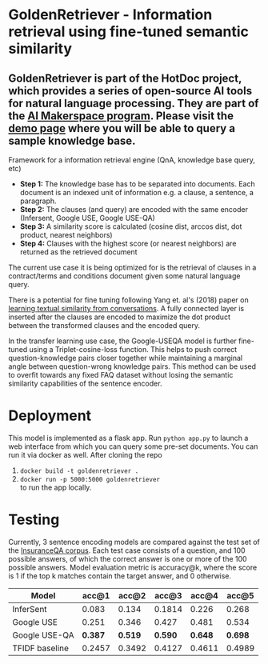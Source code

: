 # GoldenRetriever - Information retrieval using fine-tuned semantic similarity

## GoldenRetriever is part of the HotDoc project, which provides a series of open-source AI tools for natural language processing. They are part of the [AI Makerspace program](https://makerspace.aisingapore.org/). Please visit the [demo page](https://goldenretriever.azurewebsites.net/) where you will be able to query a sample knowledge base. 

Framework for a information retrieval engine (QnA, knowledge base query, etc)

- **Step 1:**
The knowledge base has to be separated into documents.
Each document is an indexed unit of information
e.g. a clause, a sentence, a paragraph.
- **Step 2:**
The clauses (and query) are encoded with the same encoder
(Infersent, Google USE, Google USE-QA)
- **Step 3:**
A similarity score is calculated
(cosine dist, arccos dist, dot product, nearest neighbors)
- **Step 4:** Clauses with the highest score (or nearest neighbors)
are returned as the retrieved document
  
The current use case it is being optimized for is the retrieval of clauses in a
contract/terms and conditions document given some natural language query.

There is a potential for fine tuning following Yang et. al's (2018) paper on
[learning textual similarity from conversations](https://arxiv.org/abs/1804.07754).
A fully connected layer is
inserted after the clauses are encoded to maximize the dot product between the
transformed clauses and the encoded query.  

In the transfer learning use case, the Google-USEQA model is further fine-tuned
using a Triplet-cosine-loss function. This helps to push correct
question-knowledge pairs closer together while maintaining a marginal angle
between question-wrong knowledge pairs. This method can be used to overfit
towards any fixed FAQ dataset without losing the semantic similarity
capabilities of the sentence encoder.

# Deployment

This model is implemented as a flask app.
Run `python app.py` to launch a web interface
from which you can query some pre-set documents.
You can run it via docker as well. After cloning the repo  
1. `docker build -t goldenretriever .`  
2. `docker run -p 5000:5000 goldenretriever`  
to run the app locally.

# Testing
Currently, 3 sentence encoding models are compared
against the test set of the
[InsuranceQA corpus](https://github.com/shuzi/insuranceQA).
Each test case consists of a question, and 100 possible answers,
of which the correct answer is one or more of the 100 possible answers.
Model evaluation metric is accuracy@k,
where the score is 1 if the top k matches
contain the target answer, and 0 otherwise.
  
|Model|acc@1|acc@2|acc@3|acc@4|acc@5|
|---|---|---|---|---|---|
|InferSent|0.083|0.134|0.1814|0.226|0.268|
|Google USE|0.251|0.346|0.427|0.481|0.534|
|Google USE-QA|**0.387**|**0.519**|**0.590**|**0.648**|**0.698**|
|TFIDF baseline|0.2457|0.3492|0.4127|0.4611|0.4989|
